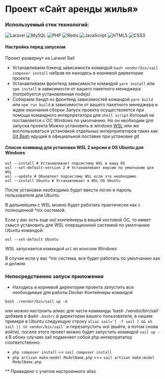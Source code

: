 # Проект &laquo;Сайт аренды жилья&raquo;

### Используемый стек технологий:
![Laravel](https://img.shields.io/badge/laravel-%23FF2D20.svg?style=for-the-badge&logo=laravel&logoColor=white)
![MySQL](https://img.shields.io/badge/mysql-%2300f.svg?style=for-the-badge&logo=mysql&logoColor=white)
![PHP](https://img.shields.io/badge/php-%23777BB4.svg?style=for-the-badge&logo=php&logoColor=white)
![Redis](https://img.shields.io/badge/redis-%23DD0031.svg?style=for-the-badge&logo=redis&logoColor=white)
![JavaScript](https://img.shields.io/badge/javascript-%23323330.svg?style=for-the-badge&logo=javascript&logoColor=%23F7DF1E)
![HTML5](https://img.shields.io/badge/html5-%23E34F26.svg?style=for-the-badge&logo=html5&logoColor=white)
![CSS3](https://img.shields.io/badge/css3-%231572B6.svg?style=for-the-badge&logo=css3&logoColor=white)

#### Настройка перед запуском
Проект развернут на Laravel Sail
- Устанавливаем бэкенд зависимости командой `bash vendor/bin/sail composer install` набрав ее находясь в корневой директории проекта
- Устанавливаем фронтенд зависимости командой `yarn install` или `npm install` в зависимости от вашего пакетного менеджера (потребуется установленная nodejs)
- Собираем бандл из фронтенд зависимостей командой `yarn build` или `npm run build` в зависимости от вашего пакетного менеджера и ждем окончания сборки
Запуск проекта осуществляется при помощи командного интерпретатора для `shell script`
Который не поставляется с ОС Windows по умолчанию. Но он необходим для запуска проекта
Можно установить в windows [WSL](https://learn.microsoft.com/ru-ru/windows/wsl/install) или же воспользоваться установкой отдельных интерпритаторов таких как [Git Bash](https://git-scm.com/downloads) идущий в официальной поставке при установке git
#### Список комманд для установки WSL 2 версии и OS Ubuntu для Windows
```shell
wsl --install # Устанавливает подсистему WSL в вашу OS
wsl --set-default-version 2 # Устанавливает версию по умолчанию для WSL
wsl --update # Обновляет подсистему WSL если это необходимо
wsl --install Ubuntu # Устанавливает в WSL OS Ubuntu
```
После установки необходимо будет ввести логин и пароль пользователя для Ubuntu

В дальнейшем с WSL можно будет работать практически как с полноценной *nix системой.

Если у вас есть еще wsl контейнеры в вашей хостовой OC, то имеет смысл установить для WSL операционной системой по умолчанию Ubuntu командой: 

`wsl --set-default Ubuntu`

WSL запускается командой `wsl` из консоли Windows

В случае если у вас *nix система, все будет работать по умолчанию как и должно

### Непосредственно запуск приложения

- Находясь в корневой директории проекта запустить все необходимые для работы Docker Контейнеры командой 

`bash ./vendor/bin/sail up -d`

или можно настроить алиас для части комманды 'bash ./vendor/bin/sail' добавив в файл `.bashrc` в директории вашего пользователя, в нашем примере в Ubuntu следующую строку `alias sail='[ -f sail ] && sh sail || sh vendor/bin/sail'`
и перезапустить wsl (выйти, а потом снова войти), послле этого проект можно будет запустить командой
`sail up -d`
 В обоих случаях sail подменяет собой php интерпретатор соответственно:
- `php composer install` == `sail composer install`
- `php artisan make:model ModelName.php` === `sail artisan make:model ModelName.php`

** Приведено с учетом настроенного alias
